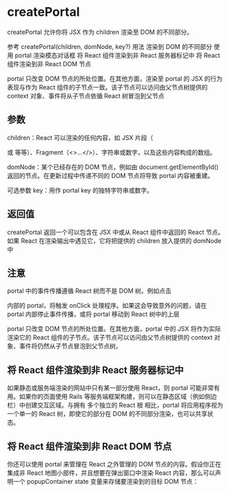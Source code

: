 # createPortal

createPortal 允许你将 JSX 作为 children 渲染至 DOM 的不同部分。

参考
  createPortal(children, domNode, key?)
用法
  渲染到 DOM 的不同部分
  使用 portal 渲染模态对话框
  将 React 组件渲染到非 React 服务器标记中
  将 React 组件渲染到非 React DOM 节点

portal 只改变 DOM 节点的所处位置。在其他方面，渲染至 portal 的 JSX 的行为表现与作为 React 组件的子节点一致。该子节点可以访问由父节点树提供的 context 对象、事件将从子节点依循 React 树冒泡到父节点

## 参数 
children：React 可以渲染的任何内容，如 JSX 片段（<div /> 或 <SomeComponent /> 等等）、Fragment（<>...</>）、字符串或数字，以及这些内容构成的数组。

domNode：某个已经存在的 DOM 节点，例如由 document.getElementById() 返回的节点。在更新过程中传递不同的 DOM 节点将导致 portal 内容被重建。

可选参数 key：用作 portal key 的独特字符串或数字。

## 返回值 
createPortal 返回一个可以包含在 JSX 中或从 React 组件中返回的 React 节点。如果 React 在渲染输出中遇见它，它将把提供的 children 放入提供的 domNode 中

## 注意
portal 中的事件传播遵循 React 树而不是 DOM 树。例如点击 <div onClick> 内部的 portal，将触发 onClick 处理程序。如果这会导致意外的问题，请在 portal 内部停止事件传播，或将 portal 移动到 React 树中的上层

portal 只改变 DOM 节点的所处位置。在其他方面，portal 中的 JSX 将作为实际渲染它的 React 组件的子节点。该子节点可以访问由父节点树提供的 context 对象、事件将仍然从子节点冒泡到父节点树。

## 将 React 组件渲染到非 React 服务器标记中 
如果静态或服务端渲染的网站中只有某一部分使用 React，则 portal 可能非常有用。如果你的页面使用 Rails 等服务端框架构建，则可以在静态区域（例如侧边栏）中创建交互区域。与拥有 多个独立的 React 根 相比，portal 将应用程序视为一个单一的 React 树，即使它的部分在 DOM 的不同部分渲染，也可以共享状态。

## 将 React 组件渲染到非 React DOM 节点 
你还可以使用 portal 来管理在 React 之外管理的 DOM 节点的内容。假设你正在集成非 React 地图小部件，并且想要在弹出窗口中渲染 React 内容，那么可以声明一个 popupContainer state 变量来存储要渲染到的目标 DOM 节点：

